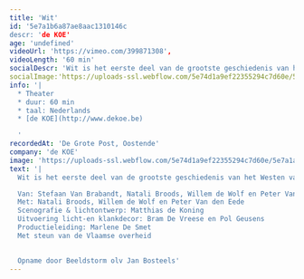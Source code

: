 ```yaml
---
title: 'Wit'
id: '5e7a1b6a87ae8aac1310146c
descr: 'de KOE'
age: 'undefined'
videoUrl: 'https://vimeo.com/399871308',
videoLength: '60 min'
socialDescr: 'Wit is het eerste deel van de grootste geschiedenis van het Westen van de KOE. In Wit zoeken we, om te beginnen, naar een nieuwe onbevangenheid, proberen we terug te gaan naar het - voor ons in ieder geval toen nog - ideologieloze witte Westen van onze jeugd. We willen kijken óf en hoe lang we het volhouden: de vertelling zonder dubbele bodem, zonder politieke agenda of verborgen kunstjargon. Of we het überhaupt nog wel kunnen: Blanco.'
socialImage:'https://uploads-ssl.webflow.com/5e74d1a9ef22355294c7d60e/5e7a1a238b6b961c1fc0e07d_DeKoe_Wit.jpg'
info: '|
  * Theater
  * duur: 60 min
  * taal: Nederlands
  * [de KOE](http://www.dekoe.be)

  ‍'
recordedAt: 'De Grote Post, Oostende'
company: 'de KOE'
image: 'https://uploads-ssl.webflow.com/5e74d1a9ef22355294c7d60e/5e7a1a238b6b961c1fc0e07d_DeKoe_Wit.jpg'
text: '|
  Wit is het eerste deel van de grootste geschiedenis van het Westen van de KOE. In Wit zoeken we, om te beginnen, naar een nieuwe onbevangenheid, proberen we terug te gaan naar het - voor ons in ieder geval toen nog - ideologieloze witte Westen van onze jeugd. We willen kijken óf en hoe lang we het volhouden: de vertelling zonder dubbele bodem, zonder politieke agenda of verborgen kunstjargon. Of we het überhaupt nog wel kunnen: Blanco.

  Van: Stefaan Van Brabandt, Natali Broods, Willem de Wolf en Peter Van den Eede
  Met: Natali Broods, Willem de Wolf en Peter Van den Eede  
  Scenografie & lichtontwerp: Matthias de Koning
  Uitvoering licht-en klankdecor: Bram De Vreese en Pol Geusens  
  Productieleiding: Marlene De Smet
  Met steun van de Vlaamse overheid
  

  Opname door Beeldstorm olv Jan Bosteels'
---
```

